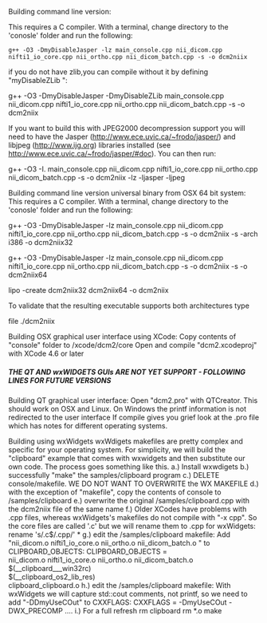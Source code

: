 Building command line version:

 This requires a C compiler. With a terminal, change directory to the 'conosle' folder and run the following: 

    g++ -O3 -DmyDisableJasper -lz main_console.cpp nii_dicom.cpp nifti1_io_core.cpp nii_ortho.cpp nii_dicom_batch.cpp -s -o dcm2niix 
    
if you do not have zlib,you can compile without it by defining "myDisableZLib ":

 g++ -O3 -DmyDisableJasper -DmyDisableZLib main_console.cpp nii_dicom.cpp nifti1_io_core.cpp nii_ortho.cpp nii_dicom_batch.cpp -s -o dcm2niix 
 
 If you want to build this with JPEG2000 decompression support you will need to have the Jasper (http://www.ece.uvic.ca/~frodo/jasper/) and libjpeg (http://www.ijg.org) libraries installed (see http://www.ece.uvic.ca/~frodo/jasper/#doc). You can then run:

  g++ -O3 -I. main_console.cpp nii_dicom.cpp nifti1_io_core.cpp nii_ortho.cpp nii_dicom_batch.cpp  -s -o dcm2niix -lz -ljasper -ljpeg
   
Building command line version universal binary from OSX 64 bit system:
 This requires a C compiler. With a terminal, change directory to the 'conosle' folder and run the following: 

  g++ -O3  -DmyDisableJasper -lz main_console.cpp nii_dicom.cpp nifti1_io_core.cpp nii_ortho.cpp nii_dicom_batch.cpp -s -o dcm2niix -s -arch i386 -o dcm2niix32

  g++ -O3  -DmyDisableJasper -lz main_console.cpp nii_dicom.cpp nifti1_io_core.cpp nii_ortho.cpp nii_dicom_batch.cpp -s -o dcm2niix -s -o dcm2niix64

  lipo -create dcm2niix32 dcm2niix64 -o dcm2niix

 To validate that the resulting executable supports both architectures type

  file ./dcm2niix

Building OSX graphical user interface using XCode:
 Copy contents of "console" folder to /xcode/dcm2/core
 Open and compile "dcm2.xcodeproj" with XCode 4.6 or later
 
##### THE QT AND wxWIDGETS GUIs ARE NOT YET SUPPORT - FOLLOWING LINES FOR FUTURE VERSIONS ##### 
 
Building QT graphical user interface:
  Open "dcm2.pro" with QTCreator. This should work on OSX and Linux. On Windows the printf information is not redirected to the user interface 
  If compile gives you grief look at the .pro file which has notes for different operating systems.

Building using wxWidgets
wxWdigets makefiles are pretty complex and specific for your operating system. For simplicity, we will build the "clipboard" example that comes with wxwidgets and then substitute our own code. The process goes something like this.
 a.) Install wxwdigets
 b.) successfully "make" the samples/clipboard program
 c.) DELETE console/makefile. WE DO NOT WANT TO OVERWRITE the WX MAKEFILE 
 d.) with the exception of "makefile", copy the contents of console to /samples/clipboard
 e.) overwrite the original /samples/clipboard.cpp with the dcm2niix file of the same name
 f.) Older XCodes have problems with .cpp files, whereas wxWidgets's makefiles do not compile with "-x cpp". So the core files are called '.c' but we will rename them to .cpp for wxWidgets:
 rename 's/\.c$/\.cpp/' *
 g.) edit the /samples/clipboard makefile: Add "nii_dicom.o nifti1_io_core.o nii_ortho.o nii_dicom_batch.o \" to CLIPBOARD_OBJECTS:
CLIPBOARD_OBJECTS =  \
	nii_dicom.o nifti1_io_core.o nii_ortho.o nii_dicom_batch.o \
	$(__clipboard___win32rc) \
	$(__clipboard_os2_lib_res) \
	clipboard_clipboard.o
 h.) edit the /samples/clipboard makefile: With wxWidgets we will capture std::cout comments, not printf, so we need to add "-DDmyUseCOut" to CXXFLAGS:
CXXFLAGS = -DmyUseCOut -DWX_PRECOMP ....
 i.) For a full refresh
rm clipboard
rm *.o
make
